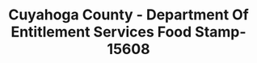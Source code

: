 ---
f_zip-code: 44146
f_state-code: OH
title: Cuyahoga County - Department Of Entitlement Services Food Stamp-15608
f_phone: 440-786-1042
f_city-only: Bedford
f_address: 25480 Aurora Road Bedford
f_location-unique-id: '15608'
slug: cuyahoga-county---department-of-entitlement-services-food-stamp-15608
updated-on: '2024-05-30T13:46:58.046Z'
created-on: '2024-05-30T13:36:59.803Z'
published-on: '2024-05-30T13:54:32.469Z'
f_city-state: cms/city/bedford-oh.md
f_company: cms/company/cuyahoga-county---department-of-entitlement-services-food-stamp.md
f_state: cms/state/ohio.md
layout: '[payday-loan].html'
tags: payday-loan
---